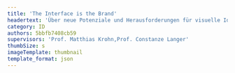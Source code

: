 ```yaml
---
title: 'The Interface is the Brand'
headertext: 'Über neue Potenziale und Herausforderungen für visuelle Identitäten und die Entwicklung konsistenter Erscheinungsbilder aus einer funktionalen, interaktiven Nutzeroberfläche'
category: ID
authors: 5bbfb7408cb59
supervisors: 'Prof. Matthias Krohn,Prof. Constanze Langer'
thumbSize: s
imageTemplate: thumbnail
template_format: json
---
```


